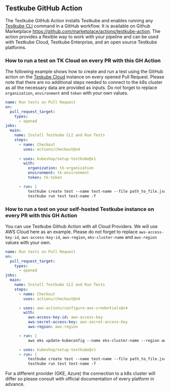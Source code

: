 ## Testkube GitHub Action

The Testkube GitHub Action installs Testkube and enables running any [Testkube CLI](https://docs.testkube.io/cli/testkube) command in a GitHub workflow. It is available on Github Marketplace <https://github.com/marketplace/actions/testkube-action>.
The action provides a flexible way to work with your pipeline and can be used with Testkube Cloud, Testkube Enterprise, and an open source Testkube platforms.

### How to run a test on TK Cloud on every PR with this GH Action

The following example shows how to create and run a test using the GitHub action on the [Teskube Cloud](https://cloud.testkube.io/) instance on every opened Pull Request. Please note that there are no additional steps needed to connect to the k8s cluster as all the necessary data are provided as inputs. Do not forget to replace `organization`, `environment` and `token` with your own values.

```yaml
name: Run tests on Pull Request
on:
  pull_request_target:
    types:
      - opened
jobs:
  main:
    name: Install Testkube CLI and Run Tests   
    steps:
      - name: Checkout
        uses: actions/checkout@v4
        
      - uses: kubeshop/setup-testkube@v1
        with:
          organization: tk-organization
          environment: tk-environment
          token: tk-token

      - run: |
          testkube create test --name test-name --file path_to_file.json
          testkube run test test-name -f
```
### How to run a test on your self-hosted Testkube instance on every PR with this GH Action

You can use Testkube Github Action with all Cloud Providers. We will use AWS Cloud here as an example. Please do not forget to replace `aws-access-key-id`, `aws-access-key-id`, `aws-region`, `eks-cluster-name` and `aws-region` values with your own.
```yaml
name: Run tests on Pull Request
on:
  pull_request_target:
    types:
      - opened
jobs:
  main:
    name: Install Testkube CLI and Run Tests
    steps:
      - name: Checkout
        uses: actions/checkout@v4

      - uses: aws-actions/configure-aws-credentials@v4
        with:
          aws-access-key-id: aws-access-key
          aws-secret-access-key: aws-secret-access-key
          aws-region: aws-region

      - run: |
          aws eks update-kubeconfig --name eks-cluster-name --region aws-region

      - uses: kubeshop/setup-testkube@v1
      - run: |
          testkube create test --name test-name --file path_to_file.json
          testkube run test test-name -f 
 ```
For a different provider (GKE, Azure) the connection to a k8s cluster will differ so please consult with official documentation of every platform in advance.
